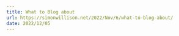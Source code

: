 ```yaml
---
title: What to Blog about
url: https://simonwillison.net/2022/Nov/6/what-to-blog-about/
date: 2022/12/05
---
```

